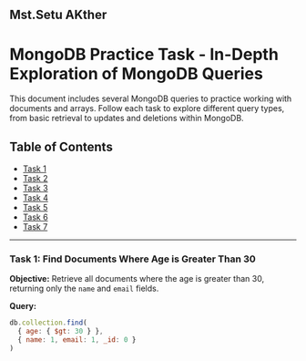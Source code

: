 ## Mst.Setu AKther

# MongoDB Practice Task - In-Depth Exploration of MongoDB Queries

This document includes several MongoDB queries to practice working with documents and arrays. Follow each task to explore different query types, from basic retrieval to updates and deletions within MongoDB.

## Table of Contents

- [Task 1](#task-1-find-documents-where-age-is-greater-than-30)
- [Task 2](#task-2-find-documents-with-favorite-color-maroon-or-blue)
- [Task 3](#task-3-find-documents-with-empty-skills-array)
- [Task 4](#task-4-find-documents-with-skills-in-javascript-and-java)
- [Task 5](#task-5-add-new-skill-to-document-with-specific-email)
- [Task 6](#task-6-add-language-to-languages-list)
- [Task 7](#task-7-remove-skill-from-skills-array)

---

### Task 1: Find Documents Where Age is Greater Than 30

**Objective:** Retrieve all documents where the age is greater than 30, returning only the `name` and `email` fields.

**Query:**
```javascript
db.collection.find(
  { age: { $gt: 30 } },
  { name: 1, email: 1, _id: 0 }
)
